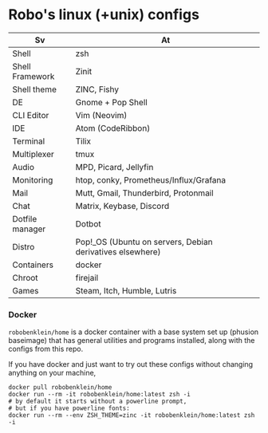 
# Robo's linux (+unix) configs

| Sv | At |
|-|-|
| Shell | zsh |
| Shell Framework | Zinit |
| Shell theme | ZINC, Fishy |
| DE | Gnome + Pop Shell |
| CLI Editor | Vim (Neovim) |
| IDE | Atom (CodeRibbon) |
| Terminal | Tilix |
| Multiplexer | tmux |
| Audio | MPD, Picard, Jellyfin |
| Monitoring | htop, conky, Prometheus/Influx/Grafana |
| Mail | Mutt, Gmail, Thunderbird, Protonmail |
| Chat | Matrix, Keybase, Discord |
| Dotfile manager | Dotbot |
| Distro | Pop!\_OS (Ubuntu on servers, Debian derivatives elsewhere) |
| Containers | docker |
| Chroot | firejail |
| Games | Steam, Itch, Humble, Lutris |

### Docker

`robobenklein/home` is a docker container with a base system set up (phusion baseimage) that has general utilities and programs installed, along with the configs from this repo.

If you have docker and just want to try out these configs without changing anything on your machine,

```
docker pull robobenklein/home
docker run --rm -it robobenklein/home:latest zsh -i
# by default it starts without a powerline prompt,
# but if you have powerline fonts:
docker run --rm --env ZSH_THEME=zinc -it robobenklein/home:latest zsh -i
```
